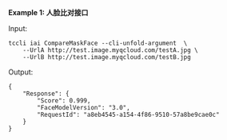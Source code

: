 **Example 1: 人脸比对接口**



Input: 

```
tccli iai CompareMaskFace --cli-unfold-argument  \
    --UrlA http://test.image.myqcloud.com/testA.jpg \
    --UrlB http://test.image.myqcloud.com/testB.jpg
```

Output: 
```
{
    "Response": {
        "Score": 0.999,
        "FaceModelVersion": "3.0",
        "RequestId": "a8eb4545-a154-4f86-9510-57a8be9cae0c"
    }
}
```

